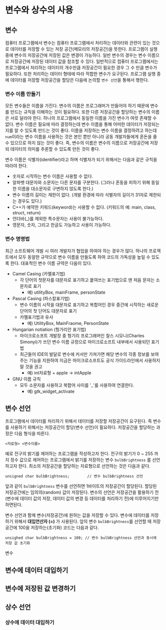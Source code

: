 # 변수와 상수의 사용 

## 변수

컴퓨터 프로그램에서 변수는 컴퓨터 프로그램에서 처리하는 데이터와 관련이 있는 것으로 데이터를 저장할 수 있는 저장 공간(메모리의 저장공간)을 뜻한다. 
프로그램이 실행 중에 변수의 저장공간에 저장된 값은 변경이 가능하다. 일반 변수의 경우는 변수 이름으로 저장공간에 저장된 데이터 값을 참조할 수 있다. 
일반적으로 컴퓨터 프로그램에서는 프로그램에서 처리하는 데이터의 개수만큼 저장공간이 필요한 경우 그 수 만큼 변수가 필요하다. 또한 처리하는 데이터 형태에 따라 
적합한 변수가 요구된다. 프로그램 실행 중에 데이터를 저장할 저장공간을 할당은 다음에 논의할 ```변수 선언```을 통해서 행한다. 

### 변수 이름 만들기

모든 변수들은 이름을 가진다. 변수의 이름은 프로그래머가 만들어야 하기 때문에 변수를 만드는 규칙을 이해하는 것이 필요하다. 또한 다른 저장공간을 할당하는 변수의
이름은 서로 달라야 한다. 하나의 프로그램에서 동일한 이름을 가진 변수가 여럿 존재할 수 없다. 변수 이름은 필요에 따라 결정하는데 변수 이름을 통해 어떠한 데이터가
저장되는지를 알 수 있도록 만드는 것이 좋다. 이름을 저장하는 변수 이름을 결정하려고 하는데 ```num```이라는 변수 이름을 사용하는 것은 본인 뿐만 아니라 
공동 개발자들에게 혼돈을 줄 수 있으므로 하지 않는 것이 좋다. 즉, 변수의 이름은 변수의 이름으로 저장공간에 저장되 데이터의 의미를 추론할 수 있도록 만든 것이 좋다.

변수 이름은 식별자(identifier)라고 하며 식별자가 되기 위해서는 다음과 같은 규칙을 따라야 한다. 

* 숫자로 시작하는 변수 이름은 사용할 수 없다. 
* 알파벳 대문자와 소문자는 다른 문자를 구분한다. (그러나 혼동을 피하기 위해 동일한 이름을 대소문자로 구변하지 않도록 한다.)
* 변수 이름의 길이는 제한이 없다. (개발 환경에 따라 식별자의 길이가 31자로 제한되는 경우도 있다.)
* C++가 예약한 키워드(keyword)는 사용할 수 없다. (키워드의 예: main, class, struct, return)
* 언더바(_)를 제외한 특수문자는 사용이 불가능하다. 
* 영문자, 숫자, 그리고 한글도 가능하고 사용이 가능하다.

### 변수 명명법

최근 소프트웨어 개발 시 여러 개발자가 협업을 하여야 하는 경우가 많다. 하나의 프로젝트에서 모두 동알한 규약으로 변수 이름을 만들도록 하여 코드의 가독성을 
높일 수 있도록 한다. 대표적인 변수 이름 규약은 다음이 있다.

* Camel Casing (카멜표기법)
  + 각 단어의 첫문자를 대문자로 표기하고 붙여쓰는 표기법으로 맨 처음 문자는 소문자로 표기
    - 예) utilityBox, mainFrame, personState
* Pascal Casing (파스칼표기법)
  + 변수 이름의 시작을 대문자로 표기하고 복합어인 경우 중간에 시작하는 새로운 단어의 첫 단어도 대문자로 표기 
  + 카멜표기법과 유사
    - 예) UtilityBox, MainFraome, PersonState
* Hungarian notiation (헝가리안 표기법)
  + 마이크로소프트 개발장 중 헝기리 프로그래머인 찰스 시모니(Charles Simonyi)가 쓰던 변수 이름 규정으로 마이크로소프트 내부에서 사용되던 표기법
  + 최근들어 IDE의 발달로 변수에 커서만 가져가면 해당 변수의 각종 정보를 보여주는 기능을 지원하여 지금은 마이크로소프트도 공식 가이드라인에서 사용하지 말 것을 권고
    - 예) int자료형 + apple -> intApple 
* GNU 이름 규칙
  + 모두 소문자를 사용하고 복합어 사이를 '_'를 사용하여 연결한다.
    - 예) gtk_widget_activate

## 변수 선언 

프로그램에서 데이터를 처리하기 위해서 데이터를 저장할 저장공간이 요구된다. 즉 변수를 사용하기 위해서는 
저장공간이 할당(변수 선언)이 필요하다. 저장공간을 할당하는 과정은 다음 형식을 따른다.

```<자료형> <변수이름>```

예로 전구의 밝기를 제어하는 프로그램을 작성하고자 한다. 전구의 밝기가 0 ~ 255 까지 정수 값으로 제어하는 프로그램에서 
밝기를 저장하는 변수 ```bulbBrightness``` 를 선언하고자 한다. 최소의 저장공간을 할당하는 자료형으로 선언하는 것은 다음과 같다.

```unsigned char bulbBrightness;        // 변수 bulbBrightness 선언```

앞과 같이 ```bulbBrightness``` 변수를 선언하면 1바이트의 저장공간이 할당된다. 할당된 저장공간에는 임의의(random) 값이 저장된다. 
변수의 선언은 저장공간을 활용하기 전 (변수에 데이터 값의 저장, 데이터 값의 변경 등 데이터를 처리하기 전)에 이루어지기만 하면된다.

변수 선언과 함께 변수(저장공간)에 원하는 값을 저장할 수 있다. 변수에 데이터를 저장하기 위해서 **대입연산자 (=)** 가 사용된다. 
앞의 변수 ```bulbBrightness```를 선언할 때 저장공간에 100을 저장하는(초기화) 코드는 다음과 같다.

```unsighed char bulbBrightness = 100; // 변수 bulbBrightness 선언과 동시에 저장 값 초기화 ```

변수 
## 변수에 데이터 대입하기

## 변수에 저장된 값 변경하기 

## 상수 선언 

### 상수에 데이터 대입하기
